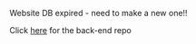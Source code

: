 Website DB expired - need to make a new one!!

Click [here](https://github.com/BIT-Studio-3/API/tree/staging) for the back-end repo

